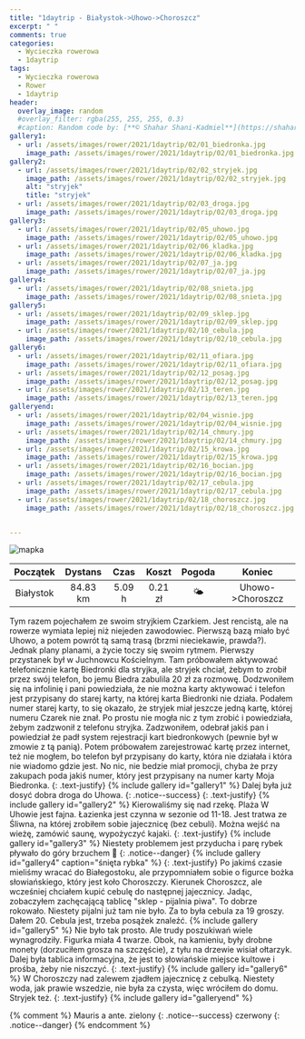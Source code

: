 ```yaml
---
title: "1daytrip - Białystok->Uhowo->Choroszcz"
excerpt: " "
comments: true
categories:
  - Wycieczka rowerowa
  - 1daytrip
tags:
  - Wycieczka rowerowa
  - Rower
  - 1daytrip
header:
  overlay_image: random
  #overlay_filter: rgba(255, 255, 255, 0.3)
  #caption: Random code by: [**© Shahar Shani-Kadmiel**](https://shaharkadmiel.github.io)"
gallery1:
  - url: /assets/images/rower/2021/1daytrip/02/01_biedronka.jpg
    image_path: /assets/images/rower/2021/1daytrip/02/01_biedronka.jpg
gallery2:
  - url: /assets/images/rower/2021/1daytrip/02/02_stryjek.jpg
    image_path: /assets/images/rower/2021/1daytrip/02/02_stryjek.jpg
    alt: "stryjek"
    title: "stryjek"    
  - url: /assets/images/rower/2021/1daytrip/02/03_droga.jpg
    image_path: /assets/images/rower/2021/1daytrip/02/03_droga.jpg
gallery3:
  - url: /assets/images/rower/2021/1daytrip/02/05_uhowo.jpg
    image_path: /assets/images/rower/2021/1daytrip/02/05_uhowo.jpg
  - url: /assets/images/rower/2021/1daytrip/02/06_kladka.jpg
    image_path: /assets/images/rower/2021/1daytrip/02/06_kladka.jpg
  - url: /assets/images/rower/2021/1daytrip/02/07_ja.jpg
    image_path: /assets/images/rower/2021/1daytrip/02/07_ja.jpg
gallery4:
  - url: /assets/images/rower/2021/1daytrip/02/08_snieta.jpg
    image_path: /assets/images/rower/2021/1daytrip/02/08_snieta.jpg
gallery5:
  - url: /assets/images/rower/2021/1daytrip/02/09_sklep.jpg
    image_path: /assets/images/rower/2021/1daytrip/02/09_sklep.jpg
  - url: /assets/images/rower/2021/1daytrip/02/10_cebula.jpg
    image_path: /assets/images/rower/2021/1daytrip/02/10_cebula.jpg
gallery6:
  - url: /assets/images/rower/2021/1daytrip/02/11_ofiara.jpg
    image_path: /assets/images/rower/2021/1daytrip/02/11_ofiara.jpg
  - url: /assets/images/rower/2021/1daytrip/02/12_posag.jpg
    image_path: /assets/images/rower/2021/1daytrip/02/12_posag.jpg
  - url: /assets/images/rower/2021/1daytrip/02/13_teren.jpg
    image_path: /assets/images/rower/2021/1daytrip/02/13_teren.jpg
galleryend:
  - url: /assets/images/rower/2021/1daytrip/02/04_wisnie.jpg
    image_path: /assets/images/rower/2021/1daytrip/02/04_wisnie.jpg
  - url: /assets/images/rower/2021/1daytrip/02/14_chmury.jpg
    image_path: /assets/images/rower/2021/1daytrip/02/14_chmury.jpg
  - url: /assets/images/rower/2021/1daytrip/02/15_krowa.jpg
    image_path: /assets/images/rower/2021/1daytrip/02/15_krowa.jpg
  - url: /assets/images/rower/2021/1daytrip/02/16_bocian.jpg
    image_path: /assets/images/rower/2021/1daytrip/02/16_bocian.jpg
  - url: /assets/images/rower/2021/1daytrip/02/17_cebula.jpg
    image_path: /assets/images/rower/2021/1daytrip/02/17_cebula.jpg
  - url: /assets/images/rower/2021/1daytrip/02/18_choroszcz.jpg
    image_path: /assets/images/rower/2021/1daytrip/02/18_choroszcz.jpg


---
```

![mapka](/assets/images/rower/2021/1daytrip/02/mapka.png)

|Początek|Dystans|Czas|Koszt|Pogoda|Koniec|
|:---:|:---:|:---:|:---:|:---:|:---:|
|Białystok|84.83 km|5.09 h|0.21 zł|🌤️|Uhowo->Choroszcz|

Tym razem pojechałem ze swoim stryjkiem Czarkiem. Jest rencistą, ale na rowerze wymiata lepiej niż niejeden zawodowiec. Pierwszą bazą miało być Uhowo, a potem powrót tą samą trasą (brzmi nieciekawie, prawda?). Jednak plany planami, a życie toczy się swoim rytmem. Pierwszy przystanek był w Juchnowcu Kościelnym. Tam próbowałem aktywować telefonicznie kartę Biedronki dla stryjka, ale stryjek chciał, żebym to zrobił przez swój telefon, bo jemu Biedra zabulila 20 zł za rozmowę. Dodzwoniłem się na infolinię i pani powiedziała, że nie można karty aktywować i telefon jest przypisany do starej karty, na której karta Biedronki nie działa. Podałem numer starej karty, to się okazało, że stryjek miał jeszcze jedną kartę, której numeru Czarek nie znał. Po prostu nie mogła nic z tym zrobić i powiedziała, żebym zadzwonił z telefonu stryjka. Zadzwoniłem, odebrał jakiś pan i powiedział że padł system rejestracji kart biedronkowych (pewnie był w zmowie z tą panią). Potem próbowałem zarejestrować kartę przez internet, też nie mogłem, bo telefon był przypisany do karty, która nie działała i która nie wiadomo gdzie jest. No nic, nie bedzie miał promocji, chyba że przy zakupach poda jakiś numer, który jest przypisany na numer karty Moja Biedronka. 
{: .text-justify}
{% include gallery id="gallery1"  %}
Dalej była już dosyć dobra droga do Uhowa.
{: .notice--success}
{: .text-justify}
{% include gallery id="gallery2"  %}
Kierowaliśmy się nad rzekę. Plaża W Uhowie jest fajna. Łazienka jest czynna w sezonie od 11-18. Jest tratwa ze Śliwna, na której zrobiłem sobie jajecznicę (bez cebuli). Można wejść na wieżę, zamówić saunę, wypożyczyć kajaki.
{: .text-justify}
{% include gallery id="gallery3"  %}
Niestety problemem jest przyducha i parę rybek pływało do góry brzuchem 🙁 
{: .notice--danger}
{% include gallery id="gallery4" caption="śnięta rybka" %}
{: .text-justify}
Po jakimś czasie mieliśmy wracać do Białegostoku, ale przypomniałem sobie o figurce bożka słowiańskiego, który jest koło Choroszczy. Kierunek Choroszcz, ale wcześniej chciałem kupić cebulę do następnej jajecznicy. Jadąc, zobaczyłem zachęcającą tablicę "sklep - pijalnia piwa". To dobrze rokowało. Niestety pijalni już tam nie było. Za to była cebula za 19 groszy. Dałem 20. Cebula jest, trzeba posążek znaleźć.
{% include gallery id="gallery5"  %}
Nie było tak prosto. Ale trudy poszukiwań wiele wynagrodziły. Figurka miała 4 twarze. Obok, na kamieniu, były drobne monety (dorzuciłem grosza na szczęście), z tyłu na drzewie wisiał ołtarzyk. Dalej była tablica informacyjna, że jest to słowiańskie miejsce kultowe i prośba, żeby nie niszczyć.
{: .text-justify}
{% include gallery id="gallery6"  %}
W Choroszczy nad zalewem zjadłem jajecznicę z cebulką. Niestety woda, jak prawie wszedzie, nie była za czysta, więc wróciłem do domu. Stryjek też.
{: .text-justify}
{% include gallery id="galleryend"  %}

{% comment %} 
Mauris a ante.
zielony
{: .notice--success}
czerwony
{: .notice--danger}
{% endcomment %}
